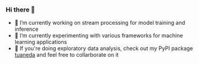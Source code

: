 ### Hi there 👋

- 🔭 I’m currently working on stream processing for model training and inference
- 🌱 I’m currently experimenting with various frameworks for machine learning applications
- 👯 If you're doing exploratory data analysis, check out my PyPI package <a href="https://github.com/tuanab/tuaneda">tuaneda</a> and feel free to collarborate on it

<!--
**tuanab/tuanab** is a ✨ _special_ ✨ repository because its `README.md` (this file) appears on your GitHub profile.

Here are some ideas to get you started:

- 🔭 I’m currently working on ...
- 🌱 I’m currently learning ...
- 👯 I’m looking to collaborate on ...
- 🤔 I’m looking for help with ...
- 💬 Ask me about ...
- 📫 How to reach me: ...
- 😄 Pronouns: ...
- ⚡ Fun fact: ...
-->
